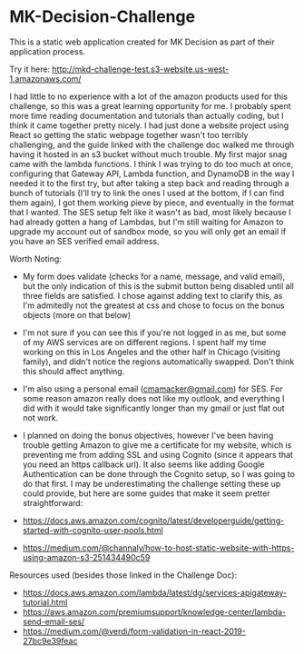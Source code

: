 # MK-Decision-Challenge
This is a static web application created for MK Decision as part of their application process.

Try it here: http://mkd-challenge-test.s3-website.us-west-1.amazonaws.com/

I had little to no experience with a lot of the amazon products used for this challenge, so this was a great learning opportunity for me. I probably spent more time reading documentation and tutorials than actually coding, but I think it came together pretty nicely. I had just done a website project using React so getting the static webpage together wasn't too terribly challenging, and the guide linked with the challenge doc walked me through having it hosted in an s3 bucket without much trouble. My first major snag came with the lambda functions. I think I was trying to do too much at once, configuring that Gateway API, Lambda function, and DynamoDB in the way I needed it to the first try, but after taking a step back and reading through a bunch of tutorials (I'll try to link the ones I used at the bottom, if I can find them again), I got them working pieve by piece, and eventually in the format that I wanted. The SES setup felt like it wasn't as bad, most likely because I had already gotten a hang of Lambdas, but I'm still waiting for Amazon to upgrade my account out of sandbox mode, so you will only get an email if you have an SES verified email address.

Worth Noting:
 - My form does validate (checks for a name, message, and valid email), but the only indication of this is the submit button being disabled until all three fields are satisfied. I chose against adding text to clarify this, as I'm admitedly not the greatest at css and chose to focus on the bonus objects (more on that below)

 - I'm not sure if you can see this if you're not logged in as me, but some of my AWS services are on different regions. I spent half my time working on this in Los Angeles and the other half in Chicago (visiting family), and didn't notice the regions automatically swapped. Don't think this should affect anything.

 - I'm also using a personal email (cmamacker@gmail.com) for SES. For some reason amazon really does not like my outlook, and everything I did with it would take significantly longer than my gmail or just flat out not work.

 - I planned on doing the bonus objectives, however I've been having trouble getting Amazon to give me a certificate for my website, which is preventing me from adding SSL and using Cognito (since it appears that you need an https callback url). It also seems like adding Google Authentication can be done through the Cognito setup, so I was going to do that first. I may be underestimating the challenge setting these up could provide, but here are some guides that make it seem pretter straightforward:
  - https://docs.aws.amazon.com/cognito/latest/developerguide/getting-started-with-cognito-user-pools.html
  - https://medium.com/@channaly/how-to-host-static-website-with-https-using-amazon-s3-251434490c59


Resources used (besides those linked in the Challenge Doc):
- https://docs.aws.amazon.com/lambda/latest/dg/services-apigateway-tutorial.html
- https://aws.amazon.com/premiumsupport/knowledge-center/lambda-send-email-ses/
- https://medium.com/@verdi/form-validation-in-react-2019-27bc9e39feac

